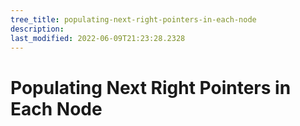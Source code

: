 ```yaml
---
tree_title: populating-next-right-pointers-in-each-node
description: 
last_modified: 2022-06-09T21:23:28.2328
---
```


# Populating Next Right Pointers in Each Node
